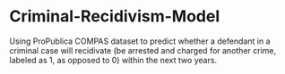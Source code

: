 # Criminal-Recidivism-Model

Using ProPublica COMPAS dataset to predict whether a defendant in a criminal case will recidivate (be arrested and charged for another crime, labeled as 1, as opposed to 0) within the next two years. 
